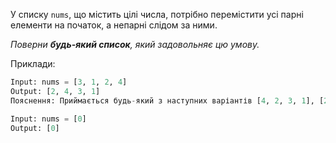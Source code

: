 У списку `nums`, що містить цілі числа, потрібно перемістити усі парні елементи на початок, а непарні слідом за ними.

_Поверни **будь-який список**, який задовольняє цю умову._

Приклади:
```python
Input: nums = [3, 1, 2, 4]
Output: [2, 4, 3, 1]
Пояснення: Приймається будь-який з наступних варіантів [4, 2, 3, 1], [2, 4, 1, 3], або [ 4, 2, 1, 3]

Input: nums = [0]
Output: [0]
```